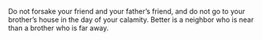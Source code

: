 Do not forsake your friend and your father’s friend, and do not go to your brother’s house in the day of your calamity. Better is a neighbor who is near than a brother who is far away.
